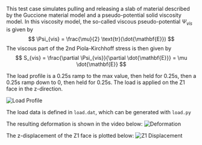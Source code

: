 This test case simulates pulling and releasing a slab of material
described by the Guccione material model and a pseudo-potential solid viscosity model.
In this viscosity model, the so-called viscous pseudo-potential $\Psi_{vis}$ is
given by
$$
\Psi_{vis} =  \frac{\mu}{2} \text{tr}(\dot{\mathbf{E}})
$$
The viscous part of the 2nd Piola-Kirchhoff stress is then given by
$$
S_{vis} = \frac{\partial \Psi_{vis}}{\partial \dot{\mathbf{E}}} = \mu  \dot{\mathbf{E}}
$$



The load profile is a 0.25s ramp to the max value, then held for 0.25s, then a 0.25s ramp down to 0, then held for 0.25s.
The load is applied on the Z1 face in the z-direction.

![Load Profile](load.png)

The load data is defined in `load.dat`, which can be generated with
`load.py`

The resulting deformation is shown in the video below:
![Deformation](movie.gif)

The z-displacement of the Z1 face is plotted below:
![Z1 Displacement](z1_face_displacement.png)
